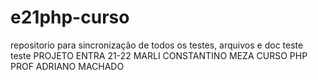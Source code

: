 # e21php-curso
repositorio para sincronização de todos os testes, arquivos e doc
teste teste
PROJETO ENTRA 21-22 MARLI CONSTANTINO MEZA
CURSO PHP
PROF ADRIANO MACHADO

